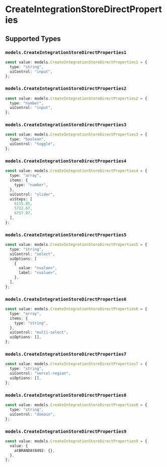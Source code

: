 # CreateIntegrationStoreDirectProperties


## Supported Types

### `models.CreateIntegrationStoreDirectProperties1`

```typescript
const value: models.CreateIntegrationStoreDirectProperties1 = {
  type: "string",
  uiControl: "input",
};
```

### `models.CreateIntegrationStoreDirectProperties2`

```typescript
const value: models.CreateIntegrationStoreDirectProperties2 = {
  type: "number",
  uiControl: "input",
};
```

### `models.CreateIntegrationStoreDirectProperties3`

```typescript
const value: models.CreateIntegrationStoreDirectProperties3 = {
  type: "boolean",
  uiControl: "toggle",
};
```

### `models.CreateIntegrationStoreDirectProperties4`

```typescript
const value: models.CreateIntegrationStoreDirectProperties4 = {
  type: "array",
  items: {
    type: "number",
  },
  uiControl: "slider",
  uiSteps: [
    6115.85,
    5722.67,
    6757.97,
  ],
};
```

### `models.CreateIntegrationStoreDirectProperties5`

```typescript
const value: models.CreateIntegrationStoreDirectProperties5 = {
  type: "string",
  uiControl: "select",
  uiOptions: [
    {
      value: "<value>",
      label: "<value>",
    },
  ],
};
```

### `models.CreateIntegrationStoreDirectProperties6`

```typescript
const value: models.CreateIntegrationStoreDirectProperties6 = {
  type: "array",
  items: {
    type: "string",
  },
  uiControl: "multi-select",
  uiOptions: [],
};
```

### `models.CreateIntegrationStoreDirectProperties7`

```typescript
const value: models.CreateIntegrationStoreDirectProperties7 = {
  type: "string",
  uiControl: "vercel-region",
  uiOptions: [],
};
```

### `models.CreateIntegrationStoreDirectProperties8`

```typescript
const value: models.CreateIntegrationStoreDirectProperties8 = {
  type: "string",
  uiControl: "domain",
};
```

### `models.CreateIntegrationStoreDirectProperties9`

```typescript
const value: models.CreateIntegrationStoreDirectProperties9 = {
  value: {
    atBRANDAt8492: {},
  },
};
```

